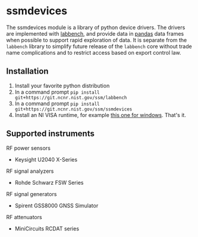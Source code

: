 # ssmdevices
The ssmdevices module is a library of python device drivers. The drivers are implemented with [labbench](https://git.ncnr.nist.gov/ssm/labbench),
and provide data in [pandas](http://pandas.pydata.org/) data frames when possible to support rapid exploration of data.
It is separate from the `labbench` library to simplify future release of the `labbench` core without trade name complications and to restrict
access based on export control law.

## Installation
1. Install your favorite python distribution
2. In a command prompt `pip install git+https://git.ncnr.nist.gov/ssm/labbench`
3. In a command prompt `pip install git+https://git.ncnr.nist.gov/ssm/ssmdevices`
4. Install an NI VISA runtime, for example [this one for windows](http://download.ni.com/support/softlib/visa/NI-VISA/16.0/Windows/NIVISA1600runtime.exe).
That's it.

## Supported instruments
RF power sensors
* Keysight U2040 X-Series

RF signal analyzers
* Rohde Schwarz FSW Series 

RF signal generators
* Spirent GSS8000 GNSS Simulator

RF attenuators
* MiniCircuits RCDAT series